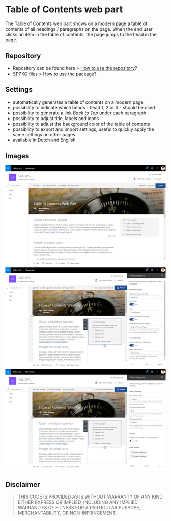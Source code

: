 # Table of Contents web part

The Table of Contents web part shows on a modern page a table of contents of all headings / paragraphs on the page. When the end user clicks an item in the table of contents, the page jumps to the head in the page. 

## Repository

- Repository can be found here > [How to use the repository][link1]?
- [SPPKG files](https://github.com/Portiva-O365/webpart-tableofcontents/tree/master/sharepoint) > [How to use the package][link2]?

## Settings

- automatically generates a table of contents on a modern page
- possibility to indicate which heads - head 1, 2 or 3 - should be used
- possibility to generate a link *Back to Top* under each paragraph
- possibility to adjust title, labels and icons
- possibility to adjust the background color of the table of contents
- possibility to export and import settings, useful to quickly apply the same settings on other pages
- available in Dutch and English

## Images

![Page with Table of Contents web part][image01]
![Web Part Configuratie 1][image02]
![Web Part Configuratie 2][image03]

## Disclaimer

> THIS CODE IS PROVIDED AS IS WITHOUT WARRANTY OF ANY KIND, EITHER EXPRESS OR IMPLIED, INCLUDING ANY IMPLIED WARRANTIES OF FITNESS FOR A PARTICULAR PURPOSE, MERCHANTABILITY, OR NON-INFRINGEMENT.

[image01]: ./images/TableOfContents01.png
[image02]: ./images/TableOfContents02.png
[image03]: ./images/TableOfContents03.png

[link1]: https://github.com/Portiva-O365/portfolio/blob/master/repository-gebruiken.md
[link2]: https://github.com/Portiva-O365/portfolio/blob/master/repository-packages.md

